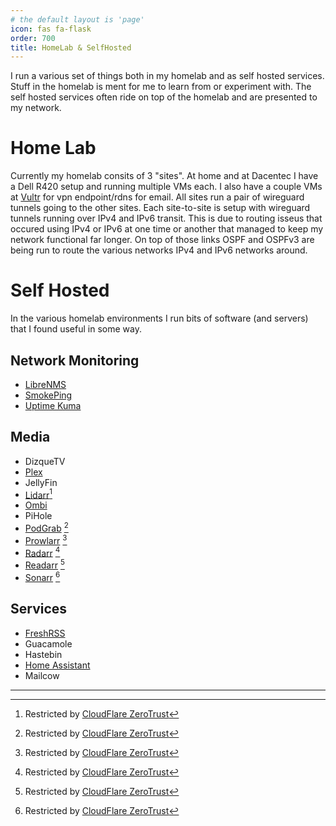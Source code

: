 ```yaml
---
# the default layout is 'page'
icon: fas fa-flask
order: 700
title: HomeLab & SelfHosted
---
```


I run a various set of things both in my homelab and as self hosted services.  Stuff in the homelab is ment for me to learn from or experiment with.  The self hosted services often ride on top of the homelab and are presented to my network.

# Home Lab

Currently my homelab consits of 3 "sites".  At home and at Dacentec I have a Dell R420 setup and running multiple VMs each.  I also have a couple VMs at [Vultr](https://www.vultr.com/?ref=6912630) for vpn endpoint/rdns for email.  All sites run a pair of wireguard tunnels going to the other sites.  Each site-to-site is setup with wireguard tunnels running over IPv4 and IPv6 transit.  This is due to routing isseus that occured using IPv4 or IPv6 at one time or another that managed to keep my network functional far longer.  On top of those links OSPF and OSPFv3 are being run to route the various networks IPv4 and IPv6 networks around.


# Self Hosted

In the various homelab environments I run bits of software (and servers) that I found useful in some way.  
## Network Monitoring

- [LibreNMS](https://librenms.mindlesstux.com)
- [SmokePing](https://smokeping.mindlesstux.com)
- [Uptime Kuma](https://status.mindlesstux.com)

## Media
- DizqueTV
- [Plex](https://plex.mindlesstux.com)
- JellyFin
- [Lidarr](https://lidarr.mindlesstux.com)[^1]
- [Ombi](https://ombi.mindlesstux.com)
- PiHole
- [PodGrab](https://podgrab.mindlesstux.com) [^1]
- [Prowlarr](https://prowlarr.mindlesstux.com) [^1]
- [Radarr](https://radarr.mindlesstux.com/) [^1]
- [Readarr](https://readarr.mindlesstux.com/) [^1]
- [Sonarr](https://sonarr.mindlesstux.com/) [^1]

## Services
- [FreshRSS](https://freshrss.mindlesstux.com)
- Guacamole
- Hastebin
- [Home Assistant](https://home-assistant.mindlesstux.com)
- Mailcow

---
[^1]: Restricted by [CloudFlare ZeroTrust](https://www.cloudflare.com/products/zero-trust/)